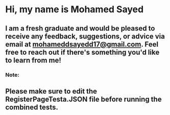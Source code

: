 # Hi, my name is Mohamed Sayed
## I am a fresh graduate and would be pleased to receive any feedback, suggestions, or advice via email at mohameddsayedd17@gmail.com. Feel free to reach out if there's something you'd like to learn from me!

### Note:
## Please make sure to edit the RegisterPageTesta.JSON file before running the combined tests.
